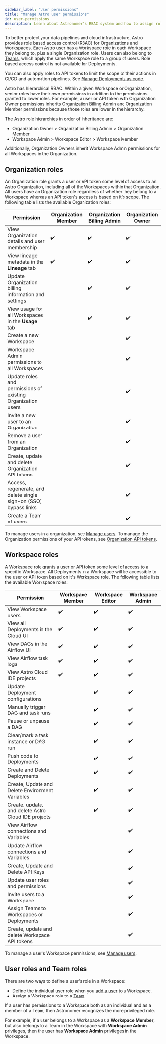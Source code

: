 ```yaml
---
sidebar_label: "User permissions"
title: "Manage Astro user permissions"
id: user-permissions
description: Learn about Astronomer's RBAC system and how to assign roles to users.
---
```


To better protect your data pipelines and cloud infrastructure, Astro provides role based access control (RBAC) for Organizations and Workspaces. Each Astro user has a Workspace role in each Workspace they belong to, plus a single Organization role. Users can also belong to [Teams](add-user.md#make-a-team), which apply the same Workspace role to a group of users. Role based access control is not available for Deployments.

You can also apply roles to API tokens to limit the scope of their actions in CI/CD and automation pipelines. See [Manage Deployments as code](manage-deployments-as-code.md).

Astro has hierarchical RBAC. Within a given Workspace or Organization, senior roles have their own permissions in addition to the permissions granted to lower roles. For example, a user or API token with Organization Owner permissions inherits Organization Billing Admin and Organization Member permissions because those roles are lower in the hierarchy. 

The Astro role hierarchies in order of inheritance are: 

- Organization Owner > Organization Billing Admin > Organization Member 
- Workspace Admin > Workspace Editor > Workspace Member

Additionally, Organization Owners inherit Workspace Admin permissions for all Workspaces in the Organization.

## Organization roles

An Organization role grants a user or API token some level of access to an Astro Organization, including all of the Workspaces within that Organization. All users have an Organization role regardless of whether they belong to a Workspace whereas an API token's access is based on it's scope. The following table lists the available Organization roles:

| Permission                                                       | **Organization Member** | **Organization Billing Admin** | **Organization Owner** |
| ---------------------------------------------------------------- | ----------------------- | ------------------------------ | ---------------------- |
| View Organization details and user membership                    | ✔️                       | ✔️                              | ✔️                      |
| View lineage metadata in the **Lineage** tab                     | ✔️                       | ✔️                              | ✔️                      |
| Update Organization billing information and settings             |                         | ✔️                              | ✔️                      |
| View usage for all Workspaces in the **Usage** tab               |                         | ✔️                              | ✔️                      |
| Create a new Workspace                                           |                         |                                | ✔️                      |
| Workspace Admin permissions to all Workspaces                    |                         |                                | ✔️                      |
| Update roles and permissions of existing Organization users      |                         |                                | ✔️                      |
| Invite a new user to an Organization                             |                         |                                | ✔️                      |
| Remove a user from an Organization                               |                         |                                | ✔️                      |
| Create, update and delete Organization API tokens                                   |                         |                                | ✔️                      |
| Access, regenerate, and delete single sign-on (SSO) bypass links |                         |                                | ✔️                      |
| Create a Team of users |                         |                                | ✔️                      |

To manage users in a organization, see [Manage users](add-user.md). To manage the Organization permissions of your API tokens, see [Organization API tokens](organization-api-tokens.md).

## Workspace roles

A Workspace role grants a user or API token some level of access to a specific Workspace. All Deployments in a Workspace will be accessible to the user or API token based on it's Workspace role. The following table lists the available Workspace roles:

| Permission                                          | **Workspace Member** | **Workspace Editor** | **Workspace Admin** |
| --------------------------------------------------- | -------------------- | -------------------- | ------------------- |
| View Workspace users                                | ✔️                    | ✔️                    | ✔️                   |
| View all Deployments in the Cloud UI                | ✔️                    | ✔️                    | ✔️                   |
| View DAGs in the Airflow UI                         | ✔️                    | ✔️                    | ✔️                   |
| View Airflow task logs                              | ✔️                    | ✔️                    | ✔️                   |
| View Astro Cloud IDE projects                       | ✔️                    | ✔️                    | ✔️                   |
| Update Deployment configurations                    |                      | ✔️                    | ✔️                   |
| Manually trigger DAG and task runs                  |                      | ✔️                    | ✔️                   |
| Pause or unpause a DAG                              |                      | ✔️                    | ✔️                   |
| Clear/mark a task instance or DAG run               |                      | ✔️                    | ✔️                   |
| Push code to Deployments                            |                      | ✔️                    | ✔️                   |
| Create and Delete Deployments                       |                      | ✔️                    | ✔️                   |
| Create, Update and Delete Environment Variables     |                      | ✔️                    | ✔️                   |
| Create, update, and delete Astro Cloud IDE projects |                      | ✔️                    | ✔️                   |
| View Airflow connections and Variables              |                      |                      | ✔️                   |
| Update Airflow connections and Variables            |                      |                      | ✔️                   |
| Create, Update and Delete API Keys                  |                      |                      | ✔️                   |
| Update user roles and permissions                   |                      |                      | ✔️                   |
| Invite users to a Workspace                         |                      |                      | ✔️                   |
| Assign Teams to Workspaces or Deployments         |                      |                      | ✔️                   |
| Create, update and delete Workspace API tokens                         |                      |                      | ✔️                   |

To manage a user's Workspace permissions, see [Manage users](add-user.md#add-a-user-to-a-workspace).

## User roles and Team roles

There are two ways to define a user's role in a Workspace:

- Define the individual user role when you [add a user](/astro/add-user.md#add-a-user-to-a-workspace) to a Workspace.
- Assign a Workspace role to a [Team](/astro/add-user.md#add-a-team-to-a-workspace).

If a user has permissions to a Workspace both as an individual and as a member of a Team, then Astronomer recognizes the more privileged role.

For example, if a user belongs to a Workspace as a **Workspace Member**, but also belongs to a Team in the Workspace with **Workspace Admin** privileges, then the user has **Workspace Admin** privileges in the Workspace.